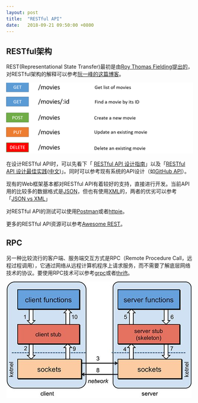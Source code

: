 ```yaml
---
layout: post
title:  "RESTful API"
date:   2018-09-21 09:50:00 +0800
---
```


## RESTful架构

REST(Representational State Transfer)最初是由[Roy Thomas Fielding提出的][rest_paper]，对RESTful架构的解释可以参考[阮一峰的这篇博客][ruan]。

![rest_img][]

在设计RESTful API时，可以先看下「 [RESTful API 设计指南][rest_guide]」以及「[RESTful API 设计最佳实践][rest_best_practice]([中文][rest_best_practice_cn])」。同时可以参考现有系统的API设计（如[GitHub API][]）。

现有的Web框架基本都对RESTful API有着较好的支持，直接进行开发。当前API用的比较多的数据格式是[JSON][]，但也有使用[XML][]的，两者的优劣可以参考「[JSON vs XML][]」

对RESTful API的测试可以使用[Postman][]或者[httpie][]。

更多的RESTful API资源可以参考[Awesome REST][]。

## RPC

另一种比较流行的客户端、服务端交互方式是RPC（Remote Procedure Call，远程过程调用），它通过网络从远程计算机程序上请求服务，而不需要了解底层网络技术的协议。要使用RPC技术可以参考[grpc][]或者[thrift][]。

![rpc][]

[awesome rest]: https://github.com/marmelab/awesome-rest
[github api]: https://developer.github.com/v3/?
[grpc]: https://grpc.io/
[httpie]: https://github.com/jkbrzt/httpie
[json vs xml]: https://restfulapi.net/json-vs-xml/
[json]: http://www.json.org/
[postman]: https://chrome.google.com/webstore/detail/postman-rest-client/fdmmgilgnpjigdojojpjoooidkmcomcm
[rest_best_practice]: https://www.vinaysahni.com/best-practices-for-a-pragmatic-restful-api
[rest_best_practice_cn]: https://www.oschina.net/translate/best-practices-for-a-pragmatic-restful-api
[rest_guide]: http://www.ruanyifeng.com/blog/2014/05/restful_api.html
[rest_img]: /assets/images/rest.png "RESTful API"
[rest_paper]: https://www.ics.uci.edu/~fielding/pubs/dissertation/top.htm
[rpc]: /assets/images/rpc.jpg "RPC"
[ruan]: http://www.ruanyifeng.com/blog/2011/09/restful.html
[thrift]: https://thrift.apache.org/
[xml]: https://www.w3.org/XML/
